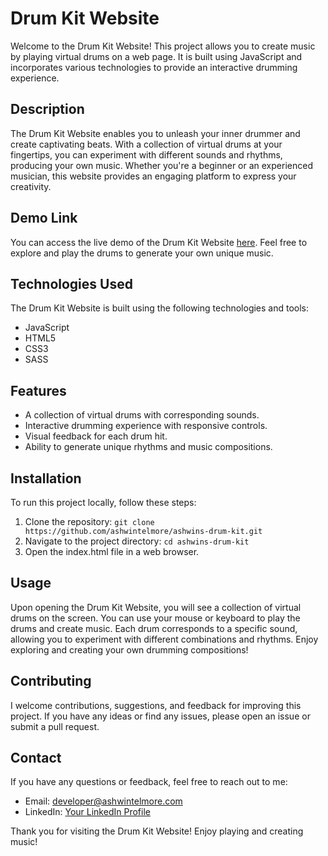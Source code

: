 # Drum Kit Website

Welcome to the Drum Kit Website! This project allows you to create music by playing virtual drums on a web page. It is built using JavaScript and incorporates various technologies to provide an interactive drumming experience.

## Description

The Drum Kit Website enables you to unleash your inner drummer and create captivating beats. With a collection of virtual drums at your fingertips, you can experiment with different sounds and rhythms, producing your own music. Whether you're a beginner or an experienced musician, this website provides an engaging platform to express your creativity.

## Demo Link

You can access the live demo of the Drum Kit Website [here](https://ashwins-drum-kit.onrender.com). Feel free to explore and play the drums to generate your own unique music.

## Technologies Used

The Drum Kit Website is built using the following technologies and tools:

- JavaScript
- HTML5
- CSS3
- SASS

## Features

- A collection of virtual drums with corresponding sounds.
- Interactive drumming experience with responsive controls.
- Visual feedback for each drum hit.
- Ability to generate unique rhythms and music compositions.

## Installation

To run this project locally, follow these steps:

1. Clone the repository: `git clone https://github.com/ashwintelmore/ashwins-drum-kit.git`
2. Navigate to the project directory: `cd ashwins-drum-kit`
3. Open the index.html file in a web browser.

## Usage

Upon opening the Drum Kit Website, you will see a collection of virtual drums on the screen. You can use your mouse or keyboard to play the drums and create music. Each drum corresponds to a specific sound, allowing you to experiment with different combinations and rhythms. Enjoy exploring and creating your own drumming compositions!

## Contributing

I welcome contributions, suggestions, and feedback for improving this project. If you have any ideas or find any issues, please open an issue or submit a pull request.


## Contact

If you have any questions or feedback, feel free to reach out to me:

- Email: [developer@ashwintelmore.com](mailto:developer@ashwintelmore.com)
- LinkedIn: [Your LinkedIn Profile](https://www.linkedin.com/in/ashwintelmore/)

Thank you for visiting the Drum Kit Website! Enjoy playing and creating music!
